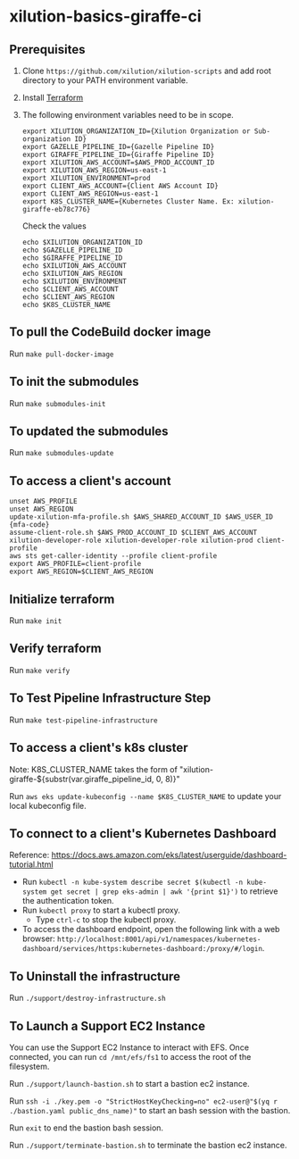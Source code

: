 # xilution-basics-giraffe-ci

## Prerequisites

1. Clone `https://github.com/xilution/xilution-scripts` and add root directory to your PATH environment variable.
1. Install [Terraform](https://www.terraform.io/)
1. The following environment variables need to be in scope.
    ```
    export XILUTION_ORGANIZATION_ID={Xilution Organization or Sub-organization ID}
    export GAZELLE_PIPELINE_ID={Gazelle Pipeline ID}
    export GIRAFFE_PIPELINE_ID={Giraffe Pipeline ID}
    export XILUTION_AWS_ACCOUNT=$AWS_PROD_ACCOUNT_ID
    export XILUTION_AWS_REGION=us-east-1
    export XILUTION_ENVIRONMENT=prod
    export CLIENT_AWS_ACCOUNT={Client AWS Account ID}
    export CLIENT_AWS_REGION=us-east-1
    export K8S_CLUSTER_NAME={Kubernetes Cluster Name. Ex: xilution-giraffe-eb78c776}
    
    ```

    Check the values
    ```
    echo $XILUTION_ORGANIZATION_ID
    echo $GAZELLE_PIPELINE_ID
    echo $GIRAFFE_PIPELINE_ID
    echo $XILUTION_AWS_ACCOUNT
    echo $XILUTION_AWS_REGION
    echo $XILUTION_ENVIRONMENT
    echo $CLIENT_AWS_ACCOUNT
    echo $CLIENT_AWS_REGION
    echo $K8S_CLUSTER_NAME
    
    ```

## To pull the CodeBuild docker image

Run `make pull-docker-image`

## To init the submodules

Run `make submodules-init`

## To updated the submodules

Run `make submodules-update`

## To access a client's account

```
unset AWS_PROFILE
unset AWS_REGION
update-xilution-mfa-profile.sh $AWS_SHARED_ACCOUNT_ID $AWS_USER_ID {mfa-code}
assume-client-role.sh $AWS_PROD_ACCOUNT_ID $CLIENT_AWS_ACCOUNT xilution-developer-role xilution-developer-role xilution-prod client-profile
aws sts get-caller-identity --profile client-profile
export AWS_PROFILE=client-profile
export AWS_REGION=$CLIENT_AWS_REGION

```

## Initialize terraform

Run `make init`

## Verify terraform

Run `make verify`

## To Test Pipeline Infrastructure Step

Run `make test-pipeline-infrastructure`

## To access a client's k8s cluster

Note: K8S_CLUSTER_NAME takes the form of "xilution-giraffe-${substr(var.giraffe_pipeline_id, 0, 8)}"

Run `aws eks update-kubeconfig --name $K8S_CLUSTER_NAME` to update your local kubeconfig file.

## To connect to a client's Kubernetes Dashboard

Reference: https://docs.aws.amazon.com/eks/latest/userguide/dashboard-tutorial.html

* Run `kubectl -n kube-system describe secret $(kubectl -n kube-system get secret | grep eks-admin | awk '{print $1}')` to retrieve the authentication token.
* Run `kubectl proxy` to start a kubectl proxy.
    * Type `ctrl-c` to stop the kubectl proxy.
* To access the dashboard endpoint, open the following link with a web browser: `http://localhost:8001/api/v1/namespaces/kubernetes-dashboard/services/https:kubernetes-dashboard:/proxy/#/login`.

## To Uninstall the infrastructure

Run `./support/destroy-infrastructure.sh`

## To Launch a Support EC2 Instance

You can use the Support EC2 Instance to interact with EFS.
Once connected, you can run `cd /mnt/efs/fs1` to access the root of the filesystem.

Run `./support/launch-bastion.sh` to start a bastion ec2 instance.

Run `ssh -i ./key.pem -o "StrictHostKeyChecking=no" ec2-user@"$(yq r ./bastion.yaml public_dns_name)"` to start an bash session with the bastion.

Run `exit` to end the bastion bash session.

Run `./support/terminate-bastion.sh` to terminate the bastion ec2 instance.
